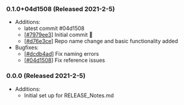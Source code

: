 ### 0.1.0+04d1508 (Released 2021-2-5)
* Additions:
    * latest commit #04d1508
    * [[#7979ee3](https://github.com/nfdi4plants/Swate/commit/7979ee39192e239c5cabd083fe7f871e42d43c2a)] Initial commit :tada:
    * [[#d76e3ce](https://github.com/nfdi4plants/Swate/commit/d76e3ce5b94a1acadd54881042cb605f072df1cb)] Repo name change and basic functionality added
* Bugfixes:
    * [[#dcdb4ad](https://github.com/nfdi4plants/Swate/commit/dcdb4ad8d5624a44eeb9f5a42ed0bf628fa5e1e0)] Fix naming errors
    * [[#04d1508](https://github.com/nfdi4plants/Swate/commit/04d15086c1de5bde9650b15d081294617e78bddc)] Fix reference issues

### 0.0.0 (Released 2021-2-5)
* Additions:
    * Initial set up for RELEASE_Notes.md
